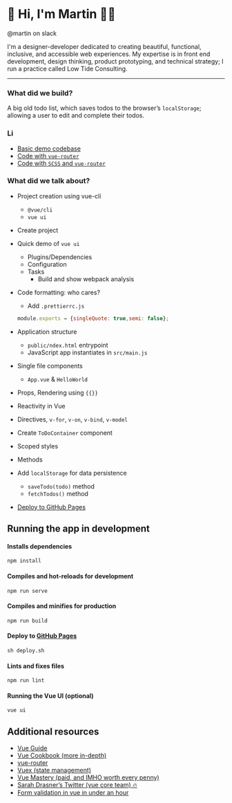 # 👋 Hi, I'm Martin 🧔🏻

@martin on slack

I'm a designer-developer dedicated to creating beautiful, functional, inclusive, and accessible web experiences. My expertise is in front end development, design thinking, product prototyping, and technical strategy; I run a practice called Low Tide Consulting.

---

### What did we build?

A big old todo list, which saves todos to the browser’s `localStorage`; allowing a user to edit and complete their todos.

### Li

- [Basic demo codebase](https://github.com/martinlaws/todo-list/releases/tag/complete%2Fbasic)
- [Code with `vue-router`](https://github.com/martinlaws/todo-list/releases/tag/complete%2Frouter)
- [Code with `SCSS` and `vue-router`](https://github.com/martinlaws/todo-list/releases/tag/complete%2Fscss)

### What did we talk about?

- Project creation using vue-cli
    - `@vue/cli`
    - `vue ui`
- Create project
- Quick demo of `vue ui`
    - Plugins/Dependencies
    - Configuration
    - Tasks
        - Build and show webpack analysis
- Code formatting: who cares?
    - Add `.prettierrc.js`

    ```js
    module.exports = {singleQuote: true,semi: false};
    ```

- Application structure
    - `public/ndex.html` entrypoint
    - JavaScript app instantiates in `src/main.js`
- Single file components
    - `App.vue` & `HelloWorld`
- Props, Rendering using `{{}}`
- Reactivity in Vue
- Directives, `v-for`, `v-on`, `v-bind`, `v-model`
- Create `ToDoContainer` component
- Scoped styles
- Methods
- Add `localStorage` for data persistence
    - `saveTodo(todo)` method
    - `fetchTodos()` method
- [Deploy to GitHub Pages](https://cli.vuejs.org/guide/deployment.html#github-pages)

## Running the app in development
#### Installs dependencies
```
npm install
```

#### Compiles and hot-reloads for development
```
npm run serve
```

#### Compiles and minifies for production
```
npm run build
```

#### Deploy to [GitHub Pages](https://martinlaws.github.io/todo-list)
```
sh deploy.sh
```

#### Lints and fixes files
```
npm run lint
```

#### Running the Vue UI (optional)
```
vue ui
```

## Additional resources

- [Vue Guide](https://vuejs.org/v2/guide/)
- [Vue Cookbook (more in-depth)](https://vuejs.org/v2/cookbook/)
- [vue-router](https://router.vuejs.org/)
- [Vuex (state management)](https://vuex.vuejs.org/)
- [Vue Mastery (paid, and IMHO worth every penny)](https://www.vuemastery.com/)
- [Sarah Drasner’s Twitter (vue core team) 🔥](https://twitter.com/sarah_edo)
- [Form validation in vue in under an hour](https://css-tricks.com/form-validation-in-under-an-hour-with-vuelidate/)